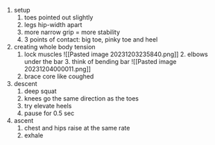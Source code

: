 1. setup
	1. toes pointed out slightly
	2. legs hip-width apart
	3. more narrow grip = more stability
	4. 3 points of contact: big toe, pinky toe and heel
2. creating whole body tension
	1. lock muscles
	   ![[Pasted image 20231203235840.png]]
	   2. elbows under the bar
	   3. think of bending bar
	      ![[Pasted image 20231204000011.png]]
	  4. brace core like coughed
3. descent
	1. deep squat
	2. knees go the same direction as the toes
	3. try elevate heels
	4. pause for 0.5 sec
4. ascent
	1. chest and hips raise at the same rate
	2. exhale